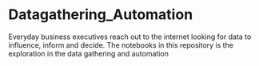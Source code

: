 # Datagathering_Automation
Everyday business executives reach out to the internet looking for data to influence, inform and decide. The notebooks in this repository is the exploration in the data gathering and automation
